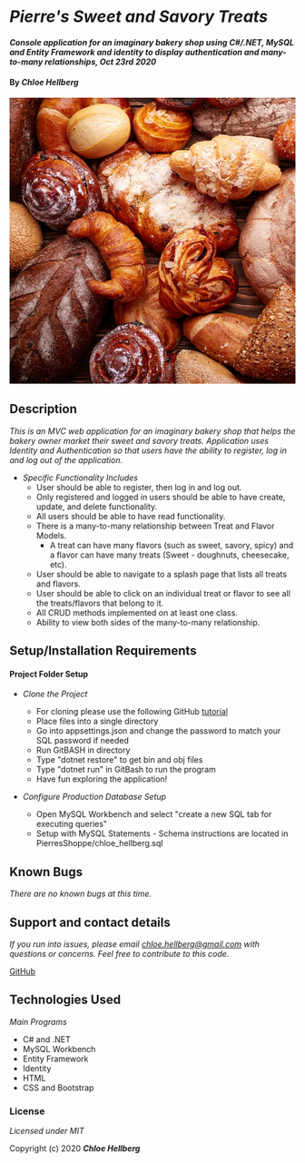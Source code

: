 # _Pierre's Sweet and Savory Treats_

#### _Console application for an imaginary bakery shop using C#/.NET, MySQL and Entity Framework and identity to display authentication and many-to-many relationships, Oct 23rd 2020_

#### By _**Chloe Hellberg**_

![](Images/bakery.jpeg)

## Description

_This is an MVC web application for an imaginary bakery shop that helps the bakery owner market their sweet and savory treats. Application uses Identity and Authentication so that users have the ability to register, log in and log out of the application._
  * _Specific Functionality Includes_
    * User should be able to register, then log in and log out.
    * Only registered and logged in users should be able to have create, update, and delete functionality.
    * All users should be able to have read functionality.
    * There is a many-to-many relationship between Treat and Flavor Models.
      - A treat can have many flavors (such as sweet, savory, spicy) and a flavor can have many treats (Sweet - doughnuts, cheesecake, etc).
    * User should be able to navigate to a splash page that lists all treats and flavors.
    * User should be able to click on an individual treat or flavor to see all the treats/flavors that belong to it.
    * All CRUD methods implemented on at least one class.
    * Ability to view both sides of the many-to-many relationship.
   


## Setup/Installation Requirements

#### Project Folder Setup
* _Clone the Project_
  * For cloning please use the following GitHub [tutorial](https://docs.github.com/en/enterprise/2.16/user/github/creating-cloning-and-archiving-repositories/cloning-a-repository)
  * Place files into a single directory
  * Go into appsettings.json and change the password to match your SQL password if needed
  * Run GitBASH in directory
  * Type "dotnet restore" to get bin and obj files
  * Type "dotnet run" in GitBash to run the program
  * Have fun exploring the application!

* _Configure Production Database Setup_
  * Open MySQL Workbench and select "create a new SQL tab for executing queries"
  * Setup with MySQL Statements - Schema instructions are located in PierresShoppe/chloe_hellberg.sql


## Known Bugs

_There are no known bugs at this time._

## Support and contact details

_If you run into issues, please email chloe.hellberg@gmail.com with questions or concerns. Feel free to contribute to this code._

[GitHub](https://github.com/chloehellberg)

## Technologies Used

_Main Programs_
  * C# and .NET
  * MySQL Workbench
  * Entity Framework
  * Identity
  * HTML
  * CSS and Bootstrap

### License

*Licensed under MIT*

Copyright (c) 2020 **_Chloe Hellberg_**
